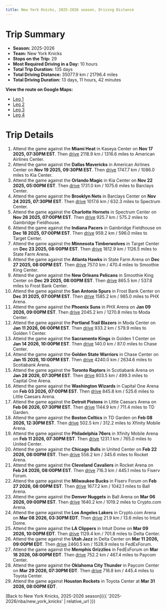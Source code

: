 ```yaml
---
title: New York Knicks, 2025-2026 season, Driving Distance
---
```


# Trip Summary
- **Season:** 2025-2026
- **Team:** New York Knicks
- **Stops on the Trip:** 29
- **Most Required Driving in a Day:** 10 hours
- **Total Trip Duration:** 135 days
- **Total Driving Distance:** 35077.9 km / 21796.4 miles
- **Total Driving Duration:** 13 days, 11 hours, 42 minutes

**View the route on Google Maps:**
- [Leg 1](https://www.google.com/maps/dir/Kaseya+Center+Miami+FL/American+Airlines+Center+Dallas+TX/Kia+Center+Orlando+FL/Barclays+Center+Brooklyn+NY/Spectrum+Center+Charlotte+NC/Gainbridge+Fieldhouse+Indianapolis+IN/Target+Center+Minneapolis+MN/State+Farm+Arena+Atlanta+GA/Smoothie+King+Center+New+Orleans+LA/Frost+Bank+Center+San+Antonio+TX)
- [Leg 2](https://www.google.com/maps/dir/Frost+Bank+Center+San+Antonio+TX/PHX+Arena+Phoenix+AZ/Moda+Center+Portland+OR/Golden+1+Center+Sacramento+CA/Chase+Center+San+Francisco+CA/Scotiabank+Arena+Toronto+ON/Capital+One+Arena+Washington+DC/Little+Caesars+Arena+Detroit+MI/TD+Garden+Boston+MA/Xfinity+Mobile+Arena+Philadelphia+PA)
- [Leg 3](https://www.google.com/maps/dir/Xfinity+Mobile+Arena+Philadelphia+PA/United+Center+Chicago+IL/Rocket+Arena+Cleveland+OH/Fiserv+Forum+Milwaukee+WI/Ball+Arena+Denver+CO/Crypto.com+Arena+Los+Angeles+CA/Intuit+Dome+Inglewood+CA/Delta+Center+Salt+Lake+City+UT/FedExForum+Memphis+TN/Paycom+Center+Oklahoma+City+OK)
- [Leg 4](https://www.google.com/maps/dir/Paycom+Center+Oklahoma+City+OK/Toyota+Center+Houston+TX)

# Trip Details
1. Attend the game against the **Miami Heat** in Kaseya Center on **Nov 17 2025, 07:30PM EST**. Then [drive](https://www.google.com/maps/dir/Kaseya+Center+Miami+FL/American+Airlines+Center+Dallas+TX) 2118.9 km / 1316.6 miles to American Airlines Center.
2. Attend the game against the **Dallas Mavericks** in American Airlines Center on **Nov 19 2025, 09:30PM EST**. Then [drive](https://www.google.com/maps/dir/American+Airlines+Center+Dallas+TX/Kia+Center+Orlando+FL) 1747.7 km / 1086.0 miles to Kia Center.
3. Attend the game against the **Orlando Magic** in Kia Center on **Nov 22 2025, 05:00PM EST**. Then [drive](https://www.google.com/maps/dir/Kia+Center+Orlando+FL/Barclays+Center+Brooklyn+NY) 1731.0 km / 1075.6 miles to Barclays Center.
4. Attend the game against the **Brooklyn Nets** in Barclays Center on **Nov 24 2025, 07:30PM EST**. Then [drive](https://www.google.com/maps/dir/Barclays+Center+Brooklyn+NY/Spectrum+Center+Charlotte+NC) 1017.6 km / 632.3 miles to Spectrum Center.
5. Attend the game against the **Charlotte Hornets** in Spectrum Center on **Nov 26 2025, 07:00PM EST**. Then [drive](https://www.google.com/maps/dir/Spectrum+Center+Charlotte+NC/Gainbridge+Fieldhouse+Indianapolis+IN) 925.7 km / 575.2 miles to Gainbridge Fieldhouse.
6. Attend the game against the **Indiana Pacers** in Gainbridge Fieldhouse on **Dec 18 2025, 07:00PM EST**. Then [drive](https://www.google.com/maps/dir/Gainbridge+Fieldhouse+Indianapolis+IN/Target+Center+Minneapolis+MN) 959.2 km / 596.0 miles to Target Center.
7. Attend the game against the **Minnesota Timberwolves** in Target Center on **Dec 23 2025, 08:00PM EST**. Then [drive](https://www.google.com/maps/dir/Target+Center+Minneapolis+MN/State+Farm+Arena+Atlanta+GA) 1812.9 km / 1126.5 miles to State Farm Arena.
8. Attend the game against the **Atlanta Hawks** in State Farm Arena on **Dec 27 2025, 08:00PM EST**. Then [drive](https://www.google.com/maps/dir/State+Farm+Arena+Atlanta+GA/Smoothie+King+Center+New+Orleans+LA) 757.0 km / 470.4 miles to Smoothie King Center.
9. Attend the game against the **New Orleans Pelicans** in Smoothie King Center on **Dec 29 2025, 08:00PM EST**. Then [drive](https://www.google.com/maps/dir/Smoothie+King+Center+New+Orleans+LA/Frost+Bank+Center+San+Antonio+TX) 865.5 km / 537.8 miles to Frost Bank Center.
10. Attend the game against the **San Antonio Spurs** in Frost Bank Center on **Dec 31 2025, 07:00PM EST**. Then [drive](https://www.google.com/maps/dir/Frost+Bank+Center+San+Antonio+TX/PHX+Arena+Phoenix+AZ) 1585.2 km / 985.0 miles to PHX Arena.
11. Attend the game against the **Phoenix Suns** in PHX Arena on **Jan 09 2026, 09:00PM EST**. Then [drive](https://www.google.com/maps/dir/PHX+Arena+Phoenix+AZ/Moda+Center+Portland+OR) 2045.2 km / 1270.8 miles to Moda Center.
12. Attend the game against the **Portland Trail Blazers** in Moda Center on **Jan 11 2026, 06:00PM EST**. Then [drive](https://www.google.com/maps/dir/Moda+Center+Portland+OR/Golden+1+Center+Sacramento+CA) 933.2 km / 579.9 miles to Golden 1 Center.
13. Attend the game against the **Sacramento Kings** in Golden 1 Center on **Jan 14 2026, 10:00PM EST**. Then [drive](https://www.google.com/maps/dir/Golden+1+Center+Sacramento+CA/Chase+Center+San+Francisco+CA) 140.0 km / 87.0 miles to Chase Center.
14. Attend the game against the **Golden State Warriors** in Chase Center on **Jan 15 2026, 10:00PM EST**. Then [drive](https://www.google.com/maps/dir/Chase+Center+San+Francisco+CA/Scotiabank+Arena+Toronto+ON) 4240.0 km / 2634.6 miles to Scotiabank Arena.
15. Attend the game against the **Toronto Raptors** in Scotiabank Arena on **Jan 28 2026, 07:30PM EST**. Then [drive](https://www.google.com/maps/dir/Scotiabank+Arena+Toronto+ON/Capital+One+Arena+Washington+DC) 803.5 km / 499.3 miles to Capital One Arena.
16. Attend the game against the **Washington Wizards** in Capital One Arena on **Feb 03 2026, 07:00PM EST**. Then [drive](https://www.google.com/maps/dir/Capital+One+Arena+Washington+DC/Little+Caesars+Arena+Detroit+MI) 845.8 km / 525.6 miles to Little Caesars Arena.
17. Attend the game against the **Detroit Pistons** in Little Caesars Arena on **Feb 06 2026, 07:30PM EST**. Then [drive](https://www.google.com/maps/dir/Little+Caesars+Arena+Detroit+MI/TD+Garden+Boston+MA) 1144.9 km / 711.4 miles to TD Garden.
18. Attend the game against the **Boston Celtics** in TD Garden on **Feb 08 2026, 12:30PM EST**. Then [drive](https://www.google.com/maps/dir/TD+Garden+Boston+MA/Xfinity+Mobile+Arena+Philadelphia+PA) 502.5 km / 312.2 miles to Xfinity Mobile Arena.
19. Attend the game against the **Philadelphia 76ers** in Xfinity Mobile Arena on **Feb 11 2026, 07:30PM EST**. Then [drive](https://www.google.com/maps/dir/Xfinity+Mobile+Arena+Philadelphia+PA/United+Center+Chicago+IL) 1231.1 km / 765.0 miles to United Center.
20. Attend the game against the **Chicago Bulls** in United Center on **Feb 22 2026, 08:00PM EST**. Then [drive](https://www.google.com/maps/dir/United+Center+Chicago+IL/Rocket+Arena+Cleveland+OH) 556.2 km / 345.6 miles to Rocket Arena.
21. Attend the game against the **Cleveland Cavaliers** in Rocket Arena on **Feb 24 2026, 08:00PM EST**. Then [drive](https://www.google.com/maps/dir/Rocket+Arena+Cleveland+OH/Fiserv+Forum+Milwaukee+WI) 716.3 km / 445.1 miles to Fiserv Forum.
22. Attend the game against the **Milwaukee Bucks** in Fiserv Forum on **Feb 27 2026, 08:00PM EST**. Then [drive](https://www.google.com/maps/dir/Fiserv+Forum+Milwaukee+WI/Ball+Arena+Denver+CO) 1677.2 km / 1042.1 miles to Ball Arena.
23. Attend the game against the **Denver Nuggets** in Ball Arena on **Mar 06 2026, 09:00PM EST**. Then [drive](https://www.google.com/maps/dir/Ball+Arena+Denver+CO/Crypto.com+Arena+Los+Angeles+CA) 1640.2 km / 1019.2 miles to Crypto.com Arena.
24. Attend the game against the **Los Angeles Lakers** in Crypto.com Arena on **Mar 08 2026, 03:30PM EDT**. Then [drive](https://www.google.com/maps/dir/Crypto.com+Arena+Los+Angeles+CA/Intuit+Dome+Inglewood+CA) 21.9 km / 13.6 miles to Intuit Dome.
25. Attend the game against the **LA Clippers** in Intuit Dome on **Mar 09 2026, 10:00PM EDT**. Then [drive](https://www.google.com/maps/dir/Intuit+Dome+Inglewood+CA/Delta+Center+Salt+Lake+City+UT) 1129.4 km / 701.8 miles to Delta Center.
26. Attend the game against the **Utah Jazz** in Delta Center on **Mar 11 2026, 09:00PM EDT**. Then [drive](https://www.google.com/maps/dir/Delta+Center+Salt+Lake+City+UT/FedExForum+Memphis+TN) 2460.5 km / 1528.9 miles to FedExForum.
27. Attend the game against the **Memphis Grizzlies** in FedExForum on **Mar 18 2026, 08:00PM EDT**. Then [drive](https://www.google.com/maps/dir/FedExForum+Memphis+TN/Paycom+Center+Oklahoma+City+OK) 752.2 km / 467.4 miles to Paycom Center.
28. Attend the game against the **Oklahoma City Thunder** in Paycom Center on **Mar 29 2026, 07:30PM EDT**. Then [drive](https://www.google.com/maps/dir/Paycom+Center+Oklahoma+City+OK/Toyota+Center+Houston+TX) 716.8 km / 445.4 miles to Toyota Center.
29. Attend the game against **Houston Rockets** in Toyota Center at **Mar 31 2026, 08:00PM EDT**.

[Back to New York Knicks, 2025-2026 season]({{ '2025-2026/nba/new_york_knicks' | relative_url }})
